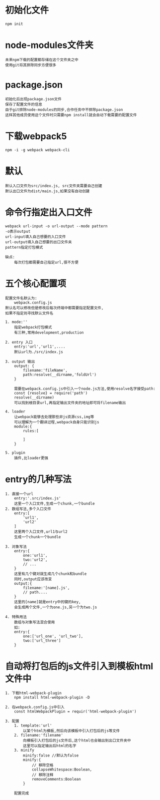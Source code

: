 # 初始化文件
    npm init 

# node-modules文件夹
    未来npm下载的配置都存储在这个文件夹之中
    使用git将其排除同步方便很多

# package.json
    初始化后出现package.json文件
    保存了配置文件的信息
    由于git排除node-modules的同步,合作任务中不排除package.json
    这样其他成员使用这个文件时只需要npm install就会自动下载需要的配置文件



# 下载webpack5
    npm -i -g webpack webpack-cli

# 默认
    默认入口文件为src/index.js, src文件夹需要自己创建
    默认出口文件为dist/main.js,如果没有自动创建

# 命令行指定出入口文件
    webpack url-input -o url-output --mode pattern
    -o表示output
    url-input填入自己想要的入口文件
    url-output填入自己想要的出口文件夹
    pattern指定打包模式

    缺点:
        每次打包都需要自己指定url,很不方便

# 五个核心配置项
    配置文件名默认为:
        webpack.config.js
    默认名可以修改但是修改后每次终端中都需要指定配置文件,
    如果不指定则寻找默认文件名

    1. mode:''
        指定webpack打包模式
        有三种,常用development,production
    
    2. entry 入口
        entry:'url','url1',....
        默认url为./src/index.js

    3. output 输出
        output: {
            filename:'fileName',
            path:resolve(__dirname,'foldUrl')
        }

        需要在webpack.config.js中引入一个node.js方法,使用resolve名字接受path:
        const {resolve} = require('path')
        resolve(__dirname)
        可以找到根目录url,再指定输出文件夹的地址即可将filename输出

    4. loader
        让webpack能够去处理那些非js资源css,img等
        可以理解为一个翻译过程,webpack自身只能识别js
        module:{
            rules:[

            ]
        }

    5. plugin
        插件,比loader更强

# entry的几种写法

    1. 直接一个url
        entry:'.src/index.js'
        这里一个入口文件,生成一个chunk,一个bundle
    2. 数组写法,多个入口文件
        entry:[
            'url1',
            'url2'
        ]
        这里两个入口文件,url1与url2
        生成一个chunk一个bundle
    
    3. 对象写法
        entry:{
            one:'url1',
            two:'url2',
            // ...
        }
        这里有几个键对就生成几个chunk和bundle
        同时,output应该改变
        output:{
            filename:'[name].js',
            // path....
        }
        这里的[name]就是entry中的键的key,
        会生成两个文件,一个为one.js,另一个为two.js

    4. 特殊用法
        数组与对象写法混合使用
        如:
        entry:{
            one:['url_one', 'url_two'],
            two:['url_three']
        }

# 自动将打包后的js文件引入到模板html文件中
    1. 下载html-webpack-plugin
        npm install html-webpack-plugin -D
    
    2. 在webpack.config.js中引入
        const htmlWebpackPlugin = requir('html-webpack-plugin')

    3. 配置
        1. template:'url'
            以某个html为模板,然后向该模板中引入打包后的js等文件
        2. filename:'filename'
            向模板引入打包后的js文件后,这个html也会输出到出口文件夹中
            这里可以指定输出后html的名字
        3. minify
            minify:false //默认为false
            minify:{
                // 移除空格
                collapseWhitespace:Boolean,
                // 移除注释
                removeComments:Boolean
            }

        配置完成

        













